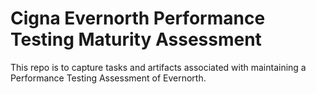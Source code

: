 # Cigna Evernorth Performance Testing Maturity Assessment
This repo is to capture tasks and artifacts associated with maintaining a Performance Testing Assessment of Evernorth. 
